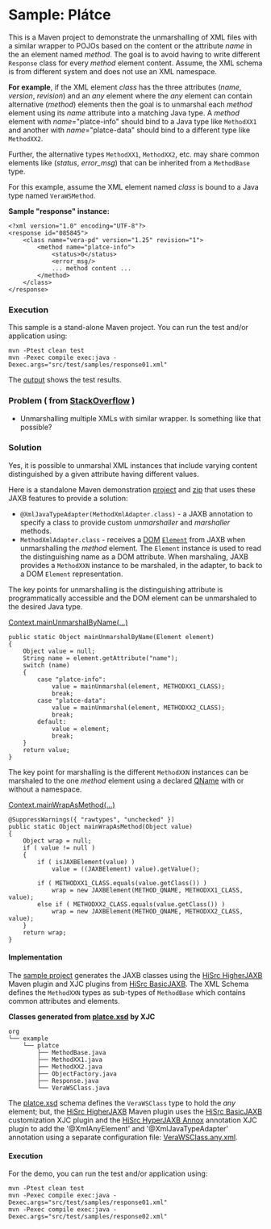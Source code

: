 # Sample: Plátce

This is a Maven project to demonstrate the unmarshalling of XML files with a similar wrapper to POJOs based on the content or the attribute _name_ in the an element named _method_. The goal is to avoid having to write different `Response` class for every _method_ element content. Assume, the XML schema is from different system and does not use an XML namespace.

**For example**, if the XML element _class_ has the three attributes (_name_, _version_, _revision_) and an _any_ element where the _any_ element can contain alternative (_method_) elements then the goal is to unmarshal each _method_ element using its _name_ attribute into a matching Java type. A _method_ element with _name_="platce-info" should bind to a Java type like `MethodXX1` and another with _name_="platce-data" should bind to a different type like `MethodXX2`.

Further, the alternative types `MethodXX1`, `MethodXX2`, etc. may share common elements like (_status_, _error_msg_) that can be inherited from a `MethodBase` type.

For this example, assume the XML element named _class_ is bound to a Java type named `VeraWSMethod`.

**Sample "response" instance:**
~~~
<?xml version="1.0" encoding="UTF-8"?>
<response id="085845">
    <class name="vera-pd" version="1.25" revision="1">
        <method name="platce-info">
            <status>0</status>
            <error_msg/>
            ... method content ...
        </method>
    </class>
</response>
~~~

### Execution

This sample is a stand-alone Maven project. You can run the test and/or application using:

~~~
mvn -Ptest clean test
mvn -Pexec compile exec:java -Dexec.args="src/test/samples/response01.xml"
~~~

The [output][22] shows the test results.

### Problem ( from [StackOverflow](https://stackoverflow.com/questions/77479159/) )

+ Unmarshalling multiple XMLs with similar wrapper. Is something like that possible?

### Solution

Yes, it is possible to unmarshal XML instances that include varying content distinguished by a given attribute having different values.

Here is a standalone Maven demonstration [project][21] and [zip][20] that uses these JAXB features to provide a solution:

+ `@XmlJavaTypeAdapter(MethodXmlAdapter.class)` - a JAXB annotation to specify a class to provide custom _unmarshaller_ and _marshaller_ methods.
+ `MethodXmlAdapter.class` - receives a [DOM][10] [`Element`][11] from JAXB when unmarshalling the _method_ element. The `Element` instance is used to read the distinguishing name as a DOM attribute. When marshaling, JAXB provides a `MethodXXN` instance to be marshaled, in the adapter, to back to a DOM `Element` representation.

The key points for unmarshalling is the distinguishing attribute is programmatically accessible and the DOM element can be unmarshaled to the desired Java type.

[Context.mainUnmarshalByName(...)][36]
~~~
public static Object mainUnmarshalByName(Element element)
{
    Object value = null;
    String name = element.getAttribute("name");
    switch (name)
    {
        case "platce-info":
            value = mainUnmarshal(element, METHODXX1_CLASS);
            break;
        case "platce-data":
            value = mainUnmarshal(element, METHODXX2_CLASS);
            break;
        default:
            value = element;
            break;
    }
    return value;
}
~~~

The key point for marshalling is the different `MethodXXN` instances can be marshaled to the one _method_ element using a declared [QName][12] with or without a namespace.

[Context.mainWrapAsMethod(...)][36]
~~~
@SuppressWarnings({ "rawtypes", "unchecked" })
public static Object mainWrapAsMethod(Object value)
{
    Object wrap = null;
    if ( value != null )
    {
        if ( isJAXBElement(value) )
            value = ((JAXBElement) value).getValue();

        if ( METHODXX1_CLASS.equals(value.getClass()) )
            wrap = new JAXBElement(METHOD_QNAME, METHODXX1_CLASS, value);
        else if ( METHODXX2_CLASS.equals(value.getClass()) )
            wrap = new JAXBElement(METHOD_QNAME, METHODXX2_CLASS, value);
    }
    return wrap;
}
~~~

#### Implementation

The [sample project][21] generates the JAXB classes using the [HiSrc HigherJAXB][2] Maven plugin and XJC plugins from [HiSrc BasicJAXB][1]. The XML Schema defines the `MethodXXN` types as sub-types of `MethodBase` which contains common attributes and elements.

**Classes generated from [platce.xsd][31] by XJC**
~~~
org
└── example
    └── platce
        ├── MethodBase.java
        ├── MethodXX1.java
        ├── MethodXX2.java
        ├── ObjectFactory.java
        ├── Response.java
        └── VeraWSClass.java
~~~

The [platce.xsd][31] schema defines the `VeraWSClass` type to hold the _any_ element; but, the [HiSrc HigherJAXB][2] Maven plugin uses the [HiSrc BasicJAXB][1] customization XJC plugin and the [HiSrc HyperJAXB Annox][3] annotation XJC plugin to add the '@XmlAnyElement' and '@XmlJavaTypeAdapter' annotation using a separate configuration file: [VeraWSClass.any.xml][30].

#### Execution

For the demo, you can run the test and/or application using:

~~~
mvn -Ptest clean test
mvn -Pexec compile exec:java -Dexec.args="src/test/samples/response01.xml"
mvn -Pexec compile exec:java -Dexec.args="src/test/samples/response02.xml"
~~~

<!-- References -->

[1]: https://github.com/patrodyne/hisrc-basicjaxb#readme
[2]: https://github.com/patrodyne/hisrc-higherjaxb#readme
[3]: https://github.com/patrodyne/hisrc-hyperjaxb-annox#readme
[10]: https://www.w3.org/TR/WD-DOM/introduction.html
[11]: https://www.w3.org/2003/01/dom2-javadoc/org/w3c/dom/Element.html
[12]: https://docs.oracle.com/en/java/javase/17/docs/api/java.xml/javax/xml/namespace/QName.html
[20]: https://github.com/patrodyne/hisrc-basicjaxb/releases/download/2.1.1/hisrc-basicjaxb-sample-platce-2.1.1-mvn-src.zip
[21]: https://github.com/patrodyne/hisrc-basicjaxb/blob/master/higher/assembly/samples/platce-01/README.md
[22]: https://github.com/patrodyne/hisrc-basicjaxb/blob/master/higher/assembly/samples/platce-01/OUTPUT.txt
[23]: https://github.com/patrodyne/hisrc-basicjaxb/blob/master/higher/assembly/samples/platce-01/project-pom.xml
[24]: https://github.com/patrodyne/hisrc-basicjaxb/blob/master/higher/assembly/samples/platce-01/bin/run.sh
[25]: https://github.com/patrodyne/hisrc-basicjaxb/blob/master/higher/assembly/samples/platce-01/bin/run.cmd
[30]: https://github.com/patrodyne/hisrc-basicjaxb/blob/master/higher/assembly/samples/platce-01/src/main/resources/org/example/platce/VeraWSClass.any.xml
[31]: https://github.com/patrodyne/hisrc-basicjaxb/blob/master/higher/assembly/samples/platce-01/src/main/resources/platce.xsd
[32]: https://github.com/patrodyne/hisrc-basicjaxb/blob/master/higher/assembly/samples/platce-01/src/main/resources/platce.xjb
[33]: https://github.com/patrodyne/hisrc-basicjaxb/blob/master/higher/assembly/samples/platce-01/src/main/java/org/example/platce/Demo.java
[34]: https://github.com/patrodyne/hisrc-basicjaxb/blob/master/higher/assembly/samples/platce-01/src/main/java/org/example/platce/util/DOMUtils.java
[35]: https://github.com/patrodyne/hisrc-basicjaxb/blob/master/higher/assembly/samples/platce-01/src/main/java/org/example/platce/util/XmlTypeUtils.java
[36]: https://github.com/patrodyne/hisrc-basicjaxb/blob/master/higher/assembly/samples/platce-01/src/main/java/org/example/platce/Context.java
[37]: https://github.com/patrodyne/hisrc-basicjaxb/blob/master/higher/assembly/samples/platce-01/src/main/java/org/example/platce/MethodXmlAdapter.java
[41]: https://github.com/patrodyne/hisrc-basicjaxb/blob/master/higher/assembly/samples/platce-01/src/test/samples/response01.xml
[42]: https://github.com/patrodyne/hisrc-basicjaxb/blob/master/higher/assembly/samples/platce-01/src/test/samples/response02.xml
[43]: https://github.com/patrodyne/hisrc-basicjaxb/blob/master/higher/assembly/samples/platce-01/src/test/resources/jvmsystem.arguments
[44]: https://github.com/patrodyne/hisrc-basicjaxb/blob/master/higher/assembly/samples/platce-01/src/test/resources/jvmsystem.properties
[45]: https://github.com/patrodyne/hisrc-basicjaxb/blob/master/higher/assembly/samples/platce-01/src/test/resources/simplelogger.properties
[46]: https://github.com/patrodyne/hisrc-basicjaxb/blob/master/higher/assembly/samples/platce-01/src/test/java/org/example/platce/ContextTest.java

